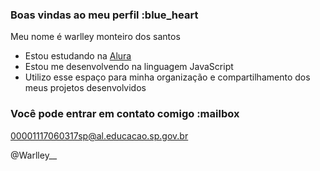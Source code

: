 ### Boas vindas ao meu perfil :blue_heart

Meu nome é warlley monteiro dos santos

- Estou estudando na [Alura](https://www.alura.com.br)
- Estou me desenvolvendo na linguagem JavaScript
- Utilizo esse espaço para minha organização e compartilhamento dos meus projetos desenvolvidos

### Você pode entrar em contato comigo :mailbox

00001117060317sp@al.educacao.sp.gov.br

@Warlley__

